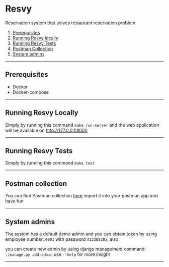 # Resvy

Reservation system that solves restaurant reservation problem

1. [Prerequisites](#Prerequisites)
2. [Running Resvy locally](#Resvy-locally)
3. [Running Resvy Tests](#Resvy-tests)
4. [Postman Collection](#postman-collection)
5. [System admins](#system-admins)

---

## Prerequisites <a name="Prerequisites"></a>

* Docker
* Docker-compose

---

## Running Resvy Locally <a name="resvy-locally"></a>

Simply by running this command ``make run-server`` and the web application will be available on http://127.0.0.1:8000

---

## Running Resvy Tests <a name="resvy-tests"></a>

Simply by running this command ``make test``

---

## Postman collection <a name="postman-collection"></a>

You can find Postman collection [here](schema.yaml) import it into your postman app and have fun

---

## System admins <a name="#system-admins"></a>

The system has a default demo admin and you can obtain token by using employee number: `0001` with password `A1230838a`,
also 

you can create new admin by using django management command: `./manage.py add-admin` use `--help` for more insight 

---
